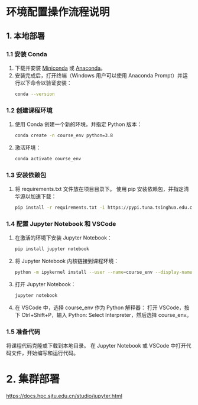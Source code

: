 # 环境配置操作流程说明

## 1. 本地部署

### 1.1 安装 Conda
1. 下载并安装 [Miniconda](https://docs.conda.io/en/latest/miniconda.html) 或 [Anaconda](https://www.anaconda.com/products/distribution)。
2. 安装完成后，打开终端（Windows 用户可以使用 Anaconda Prompt）并运行以下命令以验证安装：
   ```bash
   conda --version

### 1.2 创建课程环境
1. 使用 Conda 创建一个新的环境，并指定 Python 版本：
    ```bash
    conda create -n course_env python=3.8

2. 激活环境：
    ```bash
    conda activate course_env

### 1.3 安装依赖包
1. 将 requirements.txt 文件放在项目目录下。
    使用 pip 安装依赖包，并指定清华源以加速下载：
    ```bash
    pip install -r requirements.txt -i https://pypi.tuna.tsinghua.edu.cn/simple

### 1.4 配置 Jupyter Notebook 和 VSCode
1. 在激活的环境下安装 Jupyter Notebook：
    ```bash
    pip install jupyter notebook
2. 将 Jupyter Notebook 内核链接到课程环境：
    ```bash
    python -m ipykernel install --user --name=course_env --display-name "course_env"
3. 打开 Jupyter Notebook：
    ```bash
    jupyter notebook

4. 在 VSCode 中，选择 course_env 作为 Python 解释器：
    打开 VSCode，按下 Ctrl+Shift+P，输入 Python: Select Interpreter，然后选择 course_env。

### 1.5 准备代码
将课程代码克隆或下载到本地目录。
在 Jupyter Notebook 或 VSCode 中打开代码文件，开始编写和运行代码。

# 2. 集群部署
https://docs.hpc.sjtu.edu.cn/studio/jupyter.html 
